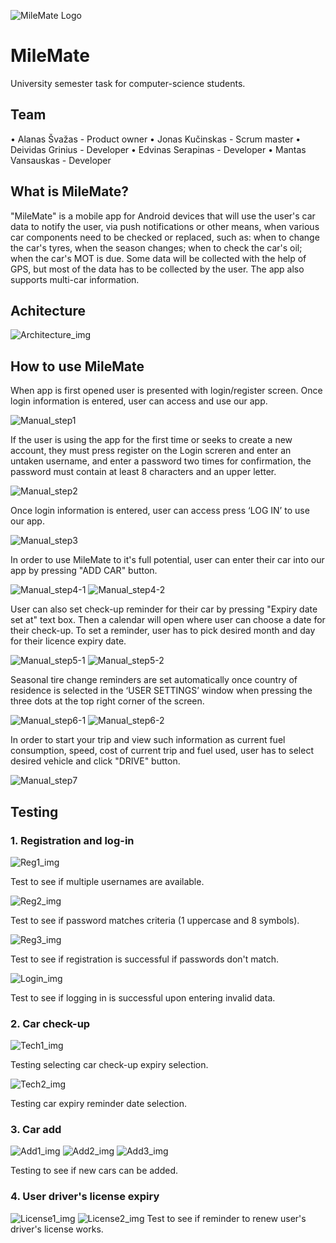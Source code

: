 ![MileMate Logo](https://cdn.discordapp.com/attachments/1080586295987941491/1108164220870197309/ic_launcher.png)
# MileMate

University semester task for computer-science students.

## Team

•	Alanas Švažas - Product owner
•	Jonas Kučinskas - Scrum master
•	Deividas Grinius - Developer
•	Edvinas Serapinas - Developer
•	Mantas Vansauskas - Developer


## What is MileMate?

"MileMate" is a mobile app for Android devices that will use the user's car data to notify the user, via push notifications or other means, when various car components need to be checked or replaced, such as: when to change the car's tyres, when the season changes; when to check the car's oil; when the car's MOT is due. Some data will be collected with the help of GPS, but most of the data has to be collected by the user. The app also supports multi-car information.

## Achitecture

![Architecture_img](https://media.discordapp.net/attachments/1080586295987941491/1108128485681156157/Architektura.png?width=1089&height=554)

## How to use MileMate

When app is first opened user is presented with login/register screen. Once login information is entered, user can access and use our app.

![Manual_step1](https://cdn.discordapp.com/attachments/1108332970672132249/1108480260112142467/image.png)


If the user is using the app for the first time or seeks to create a new account, they must press register on the Login screren and enter an untaken username, and enter a password two times for confirmation, the password must contain at least 8 characters and an upper letter.

![Manual_step2](https://media.discordapp.net/attachments/1108332970672132249/1108480716326572042/image.png?width=257&height=444)


Once login information is entered, user can access press ‘LOG IN’ to use our app.

![Manual_step3](https://media.discordapp.net/attachments/1108332970672132249/1108480260820975746/image.png?width=198&height=341)


In order to use MileMate to it's full potential, user can enter their car into our app by pressing "ADD CAR" button.

![Manual_step4-1](https://media.discordapp.net/attachments/1108332970672132249/1108480278911000706/image.png?width=160&height=335)
![Manual_step4-2](https://media.discordapp.net/attachments/1108332970672132249/1108480279175254046/image.png?width=159&height=334)


User can also set check-up reminder for their car by pressing "Expiry date set at" text box. Then a calendar will open where user can choose a date for their check-up. To set a reminder, user has to pick desired month and day for their licence expiry date. 

![Manual_step5-1](https://cdn.discordapp.com/attachments/1108332970672132249/1108480305905553438/image.png)
![Manual_step5-2](https://cdn.discordapp.com/attachments/1108332970672132249/1108480306115252314/image.png)


Seasonal tire change reminders are set automatically once country of residence is selected in the ‘USER SETTINGS’ window when pressing the three dots at the top right corner of the screen.

![Manual_step6-1](https://cdn.discordapp.com/attachments/1108332970672132249/1108480336377163806/image.png)
![Manual_step6-2](https://cdn.discordapp.com/attachments/1108332970672132249/1108480336612032625/image.png)


In order to start your trip and view such information as current fuel consumption, speed, cost of current trip and fuel used, user has to select desired vehicle and click "DRIVE" button.

![Manual_step7](https://cdn.discordapp.com/attachments/1108332970672132249/1108480354869854238/image.png)


## Testing

### 1. Registration and log-in

![Reg1_img](https://media.discordapp.net/attachments/1108332970672132249/1108333022966726696/image.png?width=161&height=346)

Test to see if multiple usernames are available.

![Reg2_img](https://media.discordapp.net/attachments/1108332970672132249/1108333023314849852/image.png?width=161&height=350)

Test to see if password matches criteria (1 uppercase and 8 symbols).

![Reg3_img](https://cdn.discordapp.com/attachments/1108332970672132249/1108333023621029888/image.png)

Test to see if registration is successful if passwords don't match.

![Login_img](https://cdn.discordapp.com/attachments/1108332970672132249/1108333023952388126/image.png)

Test to see if logging in is successful upon entering invalid data.

### 2. Car check-up

![Tech1_img](https://media.discordapp.net/attachments/1108332970672132249/1108334352309424269/image.png?width=189&height=397)

Testing selecting car check-up expiry selection.

![Tech2_img](https://media.discordapp.net/attachments/1108332970672132249/1108334352653369476/image.png?width=192&height=402)

Testing car expiry reminder date selection.

### 3. Car add

![Add1_img](https://media.discordapp.net/attachments/1108332970672132249/1108335029597261935/image.png?width=165&height=363) 
![Add2_img](https://media.discordapp.net/attachments/1108332970672132249/1108335029861486622/image.png?width=166&height=358)
![Add3_img](https://media.discordapp.net/attachments/1108332970672132249/1108335030222192680/image.png?width=174&height=355)

Testing to see if new cars can be added.

### 4. User driver's license expiry

![License1_img](https://media.discordapp.net/attachments/1108332970672132249/1108335549862920254/image.png?width=265&height=564) 
![License2_img](https://media.discordapp.net/attachments/1108332970672132249/1108335550185865216/image.png?width=375&height=350)
Test to see if reminder to renew user's driver's license works.
